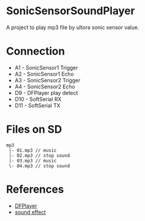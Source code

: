 # SonicSensorSoundPlayer
A project to play mp3 file by ultora sonic sensor value.

# Connection
- A1 - SonicSensor1 Trigger
- A2 - SonicSensor1 Echo
- A3 - SonicSensor2 Trigger
- A4 - SonicSensor2 Echo
- D9 - DFPlayer play detect
- D10 - SoftSerial RX
- D11 - SoftSerial TX

# Files on SD
```
mp3
 |- 01.mp3 // music
 |- 02.mp3 // stop sound
 |- 03.mp3 // music
 \- 04.mp3 // stop sound
```

# References
- [DFPlayer](https://www.dfrobot.com/wiki/index.php/DFPlayer_Mini_SKU:DFR0299)
- [sound effect](http://soundeffect-lab.info/sound/anime/)